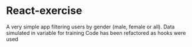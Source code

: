 # React-exercise

A very simple app filtering users by gender (male, female or all). Data simulated in variable for training
Code has been refactored as hooks were used
